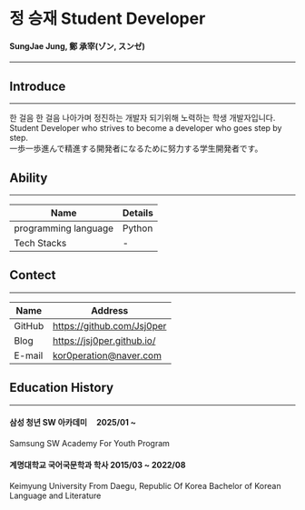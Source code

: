 # 정 승재 Student Developer

#### SungJae Jung, 鄭 承宰(ゾン, スンゼ)

---

## Introduce

---

한 걸음 한 걸음 나아가며 정진하는 개발자 되기위해 노력하는 학생 개발자입니다.  
Student Developer who strives to become a developer who goes step by step.  
一歩一歩進んで精進する開発者になるために努力する学生開発者です。

## Ability

---

| Name                 | Details |
| -------------------- | ------- |
| programming language | Python  |
| Tech Stacks          | -       |

## Contect

---

| Name   | Address                    |
| ------ | -------------------------- |
| GitHub | https://github.com/Jsj0per |
| Blog   | https://jsj0per.github.io/ |
| E-mail | kor0peration@naver.com     |

## Education History

---

#### 삼성 청년 SW 아카데미                                    2025/01 ~

Samsung SW Academy For Youth Program

#### 계명대학교 국어국문학과 학사                        2015/03 ~ 2022/08

Keimyung University From Daegu, Republic Of Korea
Bachelor of Korean Language and Literature
